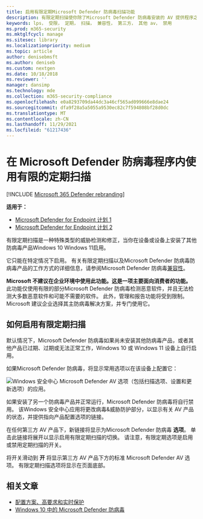 ```yaml
---
title: 启用有限定期Microsoft Defender 防病毒扫描功能
description: 有限定期扫描使你除了Microsoft Defender 防病毒安装的 AV 提供程序之外，还能够使用
keywords: lps， 受限， 定期， 扫描， 兼容性， 第三方， 其他 av， 禁用
ms.prod: m365-security
ms.mktglfcycl: manage
ms.sitesec: library
ms.localizationpriority: medium
ms.topic: article
author: denisebmsft
ms.author: deniseb
ms.custom: nextgen
ms.date: 10/18/2018
ms.reviewer: ''
manager: dansimp
ms.technology: mde
ms.collection: m365-security-compliance
ms.openlocfilehash: e0a8293709da44dc3a46cf565ad099666e8dae24
ms.sourcegitcommit: dfa9f28a5a5055a9530ec82c7f594808bf28d0dc
ms.translationtype: MT
ms.contentlocale: zh-CN
ms.lasthandoff: 11/29/2021
ms.locfileid: "61217436"
---
```

# <a name="use-limited-periodic-scanning-in-microsoft-defender-antivirus"></a>在 Microsoft Defender 防病毒程序内使用有限的定期扫描

[!INCLUDE [Microsoft 365 Defender rebranding](../../includes/microsoft-defender.md)]


**适用于：**

- [Microsoft Defender for Endpoint 计划 1](https://go.microsoft.com/fwlink/p/?linkid=2154037)
- [Microsoft Defender for Endpoint 计划 2](https://go.microsoft.com/fwlink/p/?linkid=2154037)

有限定期扫描是一种特殊类型的威胁检测和修正，当你在设备或设备上安装了其他防病毒产品Windows 10 Windows 11启用。

它只能在特定情况下启用。 有关有限定期扫描以及Microsoft Defender 防病毒防病毒产品的工作方式的详细信息，请参阅Microsoft Defender 防病毒[兼容性](microsoft-defender-antivirus-compatibility.md)。

**Microsoft 不建议在企业环境中使用此功能。这是一项主要面向消费者的功能。** 此功能仅使用有限的部分Microsoft Defender 防病毒检测恶意软件，并且无法检测大多数恶意软件和可能不需要的软件。 此外，管理和报告功能将受到限制。 Microsoft 建议企业选择其主防病毒解决方案，并专门使用它。

## <a name="how-to-enable-limited-periodic-scanning"></a>如何启用有限定期扫描

默认情况下，Microsoft Defender 防病毒如果尚未安装其他防病毒产品，或者其他产品已过期、过期或无法正常工作，Windows 10 或 Windows 11 设备上自行启用。

如果Microsoft Defender 防病毒，将显示常用选项以在该设备上配置它：

![Windows 安全中心 Microsoft Defender AV 选项（包括扫描选项、设置和更新选项）的应用。](images/vtp-wdav.png)

如果安装了另一个防病毒产品并正常运行，Microsoft Defender 防病毒将自行禁用。 该Windows 安全中心应用将更改病毒&威胁防护部分，以显示有关 AV 产品的状态，并提供指向产品配置选项的链接。

在任何第三方 AV 产品下，新链接将显示为Microsoft Defender 防病毒 **选项**。 单击此链接将展开以显示启用有限定期扫描的切换。 请注意，有限定期选项是启用或禁用定期扫描的开关。 

将开关滑动到 **开** 将显示第三方 AV 产品下方的标准 Microsoft Defender AV 选项。 有限定期扫描选项将显示在页面底部。

## <a name="related-articles"></a>相关文章

- [配置方案、高要求和实时保护](configure-protection-features-microsoft-defender-antivirus.md)
- [Windows 10 中的 Microsoft Defender 防病毒](microsoft-defender-antivirus-in-windows-10.md)